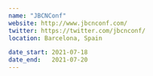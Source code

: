 ```yaml
---
name: "JBCNConf"
website: http://www.jbcnconf.com/
twitter: https://twitter.com/jbcnconf/
location: Barcelona, Spain

date_start: 2021-07-18
date_end:   2021-07-20
---
```


